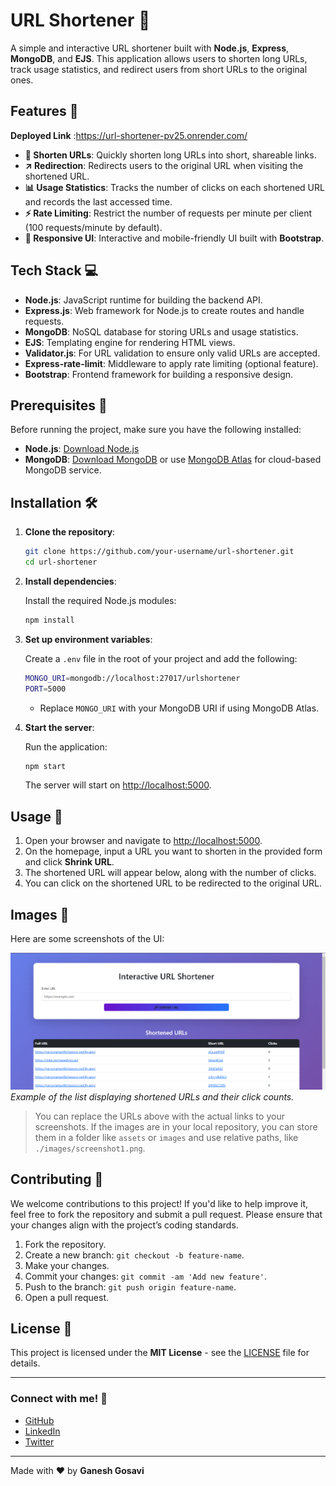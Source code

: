 # URL Shortener 🚀

A simple and interactive URL shortener built with **Node.js**, **Express**, **MongoDB**, and **EJS**. This application allows users to shorten long URLs, track usage statistics, and redirect users from short URLs to the original ones.

## Features 🌟
**Deployed Link** :https://url-shortener-pv25.onrender.com/

- **🔗 Shorten URLs**: Quickly shorten long URLs into short, shareable links.
- **↗️ Redirection**: Redirects users to the original URL when visiting the shortened URL.
- **📊 Usage Statistics**: Tracks the number of clicks on each shortened URL and records the last accessed time.
- **⚡ Rate Limiting**: Restrict the number of requests per minute per client (100 requests/minute by default).
- **🎨 Responsive UI**: Interactive and mobile-friendly UI built with **Bootstrap**.

## Tech Stack 💻

- **Node.js**: JavaScript runtime for building the backend API.
- **Express.js**: Web framework for Node.js to create routes and handle requests.
- **MongoDB**: NoSQL database for storing URLs and usage statistics.
- **EJS**: Templating engine for rendering HTML views.
- **Validator.js**: For URL validation to ensure only valid URLs are accepted.
- **Express-rate-limit**: Middleware to apply rate limiting (optional feature).
- **Bootstrap**: Frontend framework for building a responsive design.

## Prerequisites 🔧

Before running the project, make sure you have the following installed:

- **Node.js**: [Download Node.js](https://nodejs.org/)
- **MongoDB**: [Download MongoDB](https://www.mongodb.com/try/download/community) or use [MongoDB Atlas](https://www.mongodb.com/cloud/atlas) for cloud-based MongoDB service.

## Installation 🛠️

1. **Clone the repository**:

    ```bash
    git clone https://github.com/your-username/url-shortener.git
    cd url-shortener
    ```

2. **Install dependencies**:

    Install the required Node.js modules:

    ```bash
    npm install
    ```

3. **Set up environment variables**:

    Create a `.env` file in the root of your project and add the following:

    ```bash
    MONGO_URI=mongodb://localhost:27017/urlshortener
    PORT=5000
    ```

    - Replace `MONGO_URI` with your MongoDB URI if using MongoDB Atlas.

4. **Start the server**:

    Run the application:

    ```bash
    npm start
    ```

    The server will start on [http://localhost:5000](http://localhost:5000).

## Usage 🚀

1. Open your browser and navigate to [http://localhost:5000](http://localhost:5000).
2. On the homepage, input a URL you want to shorten in the provided form and click **Shrink URL**.
3. The shortened URL will appear below, along with the number of clicks.
4. You can click on the shortened URL to be redirected to the original URL.

## Images 📸

Here are some screenshots of the UI:

![Screenshot 1](./Screenshot/Screenshot.png) 
*Example of the list displaying shortened URLs and their click counts.*

> You can replace the URLs above with the actual links to your screenshots. If the images are in your local repository, you can store them in a folder like `assets` or `images` and use relative paths, like `./images/screenshot1.png`.

## Contributing 🤝

We welcome contributions to this project! If you'd like to help improve it, feel free to fork the repository and submit a pull request. Please ensure that your changes align with the project’s coding standards.

1. Fork the repository.
2. Create a new branch: `git checkout -b feature-name`.
3. Make your changes.
4. Commit your changes: `git commit -am 'Add new feature'`.
5. Push to the branch: `git push origin feature-name`.
6. Open a pull request.

## License 📄

This project is licensed under the **MIT License** - see the [LICENSE](LICENSE) file for details.

---

### Connect with me! 💬

- [GitHub](https://github.com/Ganesh-Gosavi)
- [LinkedIn](https://www.linkedin.com/in/ganesh-gosavi-6856b1230/)
- [Twitter](https://twitter.com/ganeshgosavi95697)

---

Made with ❤️ by **Ganesh Gosavi**
